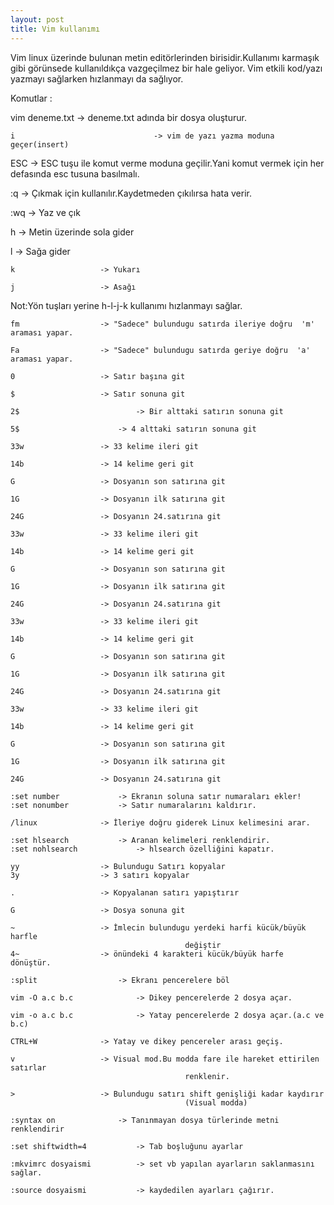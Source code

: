 ```yaml
---
layout: post
title: Vim kullanımı
---
```


Vim linux üzerinde bulunan metin editörlerinden birisidir.Kullanımı karmaşık gibi görünsede kullanıldıkça vazgeçilmez bir hale geliyor.
Vim etkili kod/yazı yazmayı sağlarken hızlanmayı da sağlıyor.

Komutlar :


vim deneme.txt                      -> deneme.txt adında bir dosya oluşturur.

    i                            	-> vim de yazı yazma moduna geçer(insert)

ESC 	          		-> ESC tuşu ile komut verme moduna geçilir.Yani komut vermek
       	    	  			   için her defasında esc tusuna basılmalı.

:q 				        -> Çıkmak için kullanılır.Kaydetmeden çıkılırsa hata verir.

:wq 				-> Yaz ve çık

h 				        -> Metin üzerinde sola gider

l 	       			        -> Sağa gider

    k 					-> Yukarı

    j 					-> Asağı

  Not:Yön tuşları yerine h-l-j-k kullanımı hızlanmayı sağlar.

    fm 					-> "Sadece" bulundugu satırda ileriye doğru  'm' araması yapar.

    Fa 					-> "Sadece" bulundugu satırda geriye doğru  'a' araması yapar.

    0 					-> Satır başına git

    $ 					-> Satır sonuna git

    2$  	        	        -> Bir alttaki satırın sonuna git

    5$          			-> 4 alttaki satırın sonuna git

    33w 				-> 33 kelime ileri git

    14b 				-> 14 kelime geri git

    G 					-> Dosyanın son satırına git

    1G 					-> Dosyanın ilk satırına git

    24G 				-> Dosyanın 24.satırına git

    33w 				-> 33 kelime ileri git

    14b 				-> 14 kelime geri git

    G 					-> Dosyanın son satırına git

    1G 		   			-> Dosyanın ilk satırına git

    24G 		  		-> Dosyanın 24.satırına git

    33w 				-> 33 kelime ileri git

    14b 				-> 14 kelime geri git

    G 					-> Dosyanın son satırına git

    1G 					-> Dosyanın ilk satırına git

    24G 				-> Dosyanın 24.satırına git

    33w 				-> 33 kelime ileri git

    14b 				-> 14 kelime geri git

    G 					-> Dosyanın son satırına git

    1G 					-> Dosyanın ilk satırına git

    24G 				-> Dosyanın 24.satırına git

    :set number 			-> Ekranın soluna satır numaraları ekler!
    :set nonumber 			-> Satır numaralarını kaldırır.

    /linux 				-> İleriye doğru giderek Linux kelimesini arar.

    :set hlsearch 			-> Aranan kelimeleri renklendirir.
    :set nohlsearch  			-> hlsearch özelliğini kapatır.

    yy 					-> Bulundugu Satırı kopyalar
    3y 					-> 3 satırı kopyalar

    . 		 			-> Kopyalanan satırı yapıştırır

    G 					-> Dosya sonuna git

    ~ 					-> İmlecin bulundugu yerdeki harfi kücük/büyük harfle
                                           değiştir
    4~ 					-> önündeki 4 karakteri kücük/büyük harfe dönüştür.

    :split 	         		-> Ekranı pencerelere böl

    vim -O a.c b.c  			-> Dikey pencerelerde 2 dosya açar.

    vim -o a.c b.c  			-> Yatay pencerelerde 2 dosya açar.(a.c ve b.c)

    CTRL+W 				-> Yatay ve dikey pencereler arası geçiş.

    v 					-> Visual mod.Bu modda fare ile hareket ettirilen satırlar 
                                           renklenir.

    > 					-> Bulundugu satırı shift genişliği kadar kaydırır
                                           (Visual modda)

    :syntax on 				-> Tanınmayan dosya türlerinde metni renklendirir

    :set shiftwidth=4 			-> Tab boşluğunu ayarlar

    :mkvimrc dosyaismi 			-> set vb yapılan ayarların saklanmasını sağlar.

    :source dosyaismi 			-> kaydedilen ayarları çağırır.

						





